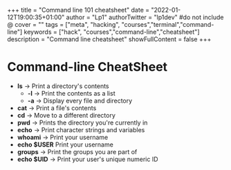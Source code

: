 +++
title = "Command line 101 cheatsheet"
date = "2022-01-12T19:00:35+01:00"
author = "Lp1"
authorTwitter = "lp1dev" #do not include @
cover = ""
tags = ["meta", "hacking", "courses","terminal","command-line"]
keywords = ["hack", "courses","command-line","cheatsheet"]
description = "Command line cheatsheet"
showFullContent = false
+++

# Command-line CheatSheet

- **ls** -> Print a directory's contents
    - **-l** -> Print the contents as a list
    - **-a** -> Display every file and directory
- **cat** -> Print a file's contents
- **cd** -> Move to a different directory
- **pwd** -> Prints the directory you're currently in
- **echo** -> Print character strings and variables
- **whoami** -> Print your username
- **echo $USER** Print your username
- **groups** -> Print the groups you are part of
- **echo $UID** -> Print your user's unique numeric ID
